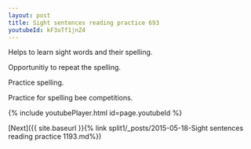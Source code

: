 ```yaml
---
layout: post
title: Sight sentences reading practice 693
youtubeId: kF3oTf1jnZ4
---
```

 
 
Helps to learn sight words and their spelling.

Opportunitiy to repeat the spelling. 

Practice spelling. 
 
Practice for spelling bee competitions. 
 
{% include youtubePlayer.html id=page.youtubeId %}
 
 

[Next]({{ site.baseurl }}{% link  split1/_posts/2015-05-18-Sight sentences reading practice 1193.md%})
 
